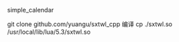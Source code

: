 simple_calendar

git clone github.com/yuangu/sxtwl_cpp
编译
cp ./sxtwl.so /usr/local/lib/lua/5.3/sxtwl.so
